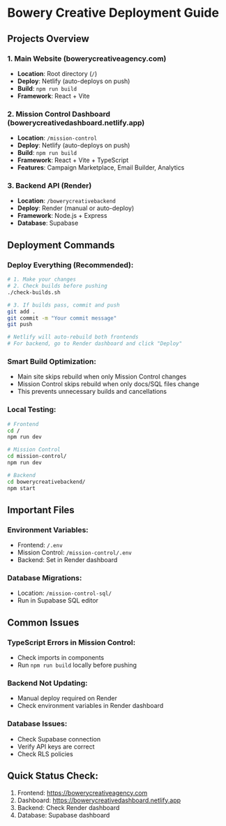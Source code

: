 # Bowery Creative Deployment Guide

## Projects Overview

### 1. Main Website (bowerycreativeagency.com)
- **Location**: Root directory (`/`)
- **Deploy**: Netlify (auto-deploys on push)
- **Build**: `npm run build`
- **Framework**: React + Vite

### 2. Mission Control Dashboard (bowerycreativedashboard.netlify.app)
- **Location**: `/mission-control`
- **Deploy**: Netlify (auto-deploys on push)
- **Build**: `npm run build`
- **Framework**: React + Vite + TypeScript
- **Features**: Campaign Marketplace, Email Builder, Analytics

### 3. Backend API (Render)
- **Location**: `/bowerycreativebackend`
- **Deploy**: Render (manual or auto-deploy)
- **Framework**: Node.js + Express
- **Database**: Supabase

## Deployment Commands

### Deploy Everything (Recommended):
```bash
# 1. Make your changes
# 2. Check builds before pushing
./check-builds.sh

# 3. If builds pass, commit and push
git add .
git commit -m "Your commit message"
git push

# Netlify will auto-rebuild both frontends
# For backend, go to Render dashboard and click "Deploy"
```

### Smart Build Optimization:
- Main site skips rebuild when only Mission Control changes
- Mission Control skips rebuild when only docs/SQL files change
- This prevents unnecessary builds and cancellations

### Local Testing:
```bash
# Frontend
cd /
npm run dev

# Mission Control
cd mission-control/
npm run dev

# Backend
cd bowerycreativebackend/
npm start
```

## Important Files

### Environment Variables:
- Frontend: `/.env`
- Mission Control: `/mission-control/.env`
- Backend: Set in Render dashboard

### Database Migrations:
- Location: `/mission-control-sql/`
- Run in Supabase SQL editor

## Common Issues

### TypeScript Errors in Mission Control:
- Check imports in components
- Run `npm run build` locally before pushing

### Backend Not Updating:
- Manual deploy required on Render
- Check environment variables in Render dashboard

### Database Issues:
- Check Supabase connection
- Verify API keys are correct
- Check RLS policies

## Quick Status Check:
1. Frontend: https://bowerycreativeagency.com
2. Dashboard: https://bowerycreativedashboard.netlify.app
3. Backend: Check Render dashboard
4. Database: Supabase dashboard